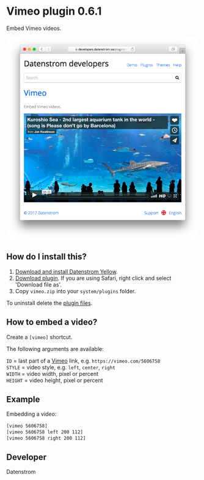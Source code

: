 Vimeo plugin 0.6.1
==================
Embed Vimeo videos.

<p align="center"><img src="vimeo-screenshot.png?raw=true" alt="Screenshot"></p>

## How do I install this?

1. [Download and install Datenstrom Yellow](https://github.com/datenstrom/yellow/).
2. [Download plugin](https://github.com/datenstrom/yellow-plugins/raw/master/zip/vimeo.zip). If you are using Safari, right click and select 'Download file as'.
3. Copy `vimeo.zip` into your `system/plugins` folder.

To uninstall delete the [plugin files](update.ini).

## How to embed a video?

Create a `[vimeo]` shortcut.
 
The following arguments are available:

`ID` = last part of a [Vimeo](https://www.vimeo.com) link, e.g. `https://vimeo.com/5606758`  
`STYLE` = video style, e.g. `left`, `center`, `right`  
`WIDTH` = video width, pixel or percent  
`HEIGHT` = video height, pixel or percent   
 
## Example

Embedding a video:

    [vimeo 5606758]
    [vimeo 5606758 left 200 112]
    [vimeo 5606758 right 200 112]

## Developer

Datenstrom
